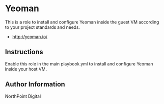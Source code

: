 # Yeoman

This is a role to install and configure Yeoman inside the guest VM according to your project standards and needs.

* http://yeoman.io/

## Instructions

Enable this role in the main playbook.yml to install and configure Yeoman inside your host VM.

## Author Information

NorthPoint Digital
